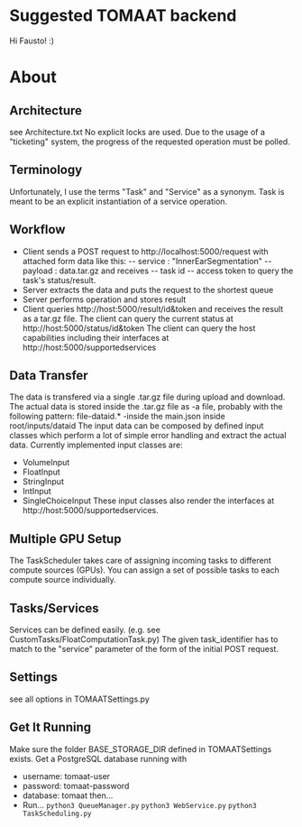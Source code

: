 # Suggested TOMAAT backend
Hi Fausto! :)
# About

## Architecture
see Architecture.txt
No explicit locks are used.
Due to the usage of a "ticketing" system, the progress of the requested operation must be polled.

## Terminology
Unfortunately, I use the terms "Task" and "Service" as a synonym.
Task is meant to be an explicit instantiation of a service operation.

## Workflow

- Client sends a POST request to http://localhost:5000/request with attached form data like this:
-- service : "InnerEarSegmentation"
-- payload : data.tar.gz
and receives
-- task id
-- access token
to query the task's status/result.
- Server extracts the data and puts the request to the shortest queue
- Server performs operation and stores result
- Client queries http://host:5000/result/id&token and receives the result as a tar.gz file.
The client can query the current status at http://host:5000/status/id&token
The client can query the host capabilities including their interfaces at http://host:5000/supportedservices

## Data Transfer

The data is transfered via a single .tar.gz file during upload and download.
The actual data is stored inside the .tar.gz file as
-a file, probably with the following pattern: file-dataid.*
-inside the main.json inside root/inputs/dataid
The input data can be composed by defined input classes which perform a lot of simple error handling and extract the actual data. Currently implemented input classes are:
- VolumeInput
- FloatInput
- StringInput
- IntInput
- SingleChoiceInput
These input classes also render the interfaces at http://host:5000/supportedservices.

## Multiple GPU Setup

The TaskScheduler takes care of assigning incoming tasks to different compute sources (GPUs).
You can assign a set of possible tasks to each compute source individually.

## Tasks/Services
Services can be defined easily. (e.g. see CustomTasks/FloatComputationTask.py)
The given task_identifier has to match to the "service" parameter of the form of the initial POST request.

## Settings
see all options in TOMAATSettings.py

## Get It Running
Make sure the folder BASE_STORAGE_DIR defined in TOMAATSettings exists.
Get a PostgreSQL database running with
 - username: tomaat-user
 - password: tomaat-password
 - database: tomaat
 then...
- Run...
`python3 QueueManager.py`
`python3 WebService.py`
`python3 TaskScheduling.py`
